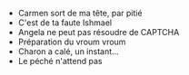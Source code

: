 - Carmen sort de ma tête, par pitié
- C'est de ta faute Ishmael
- Angela ne peut pas résoudre de CAPTCHA
- Préparation du vroum vroum
- Charon a calé, un instant...
- Le péché n'attend pas